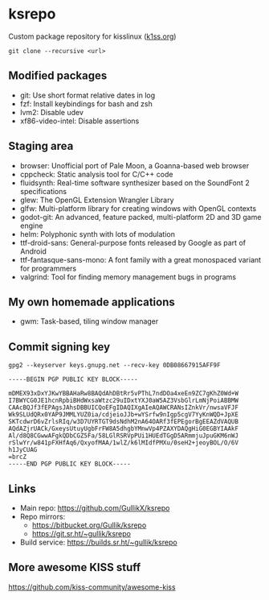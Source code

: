 # ksrepo
Custom package repository for kisslinux ([k1ss.org](https://k1ss.org))

`git clone --recursive <url>`

## Modified packages
* git: Use short format relative dates in log
* fzf: Install keybindings for bash and zsh
* lvm2: Disable udev
* xf86-video-intel: Disable assertions

## Staging area
* browser: Unofficial port of Pale Moon, a Goanna-based web browser
* cppcheck: Static analysis tool for C/C++ code
* fluidsynth: Real-time software synthesizer based on the SoundFont 2 specifications
* glew: The OpenGL Extension Wrangler Library
* glfw: Multi-platform library for creating windows with OpenGL contexts
* godot-git: An advanced, feature packed, multi-platform 2D and 3D game engine
* helm: Polyphonic synth with lots of modulation
* ttf-droid-sans: General-purpose fonts released by Google as part of Android
* ttf-fantasque-sans-mono: A font family with a great monospaced variant for programmers
* valgrind: Tool for finding memory management bugs in programs

## My own homemade applications
* gwm: Task-based, tiling window manager

## Commit signing key
`gpg2 --keyserver keys.gnupg.net --recv-key 0DB08667915AFF9F`

```
-----BEGIN PGP PUBLIC KEY BLOCK-----

mDMEX93xDxYJKwYBBAHaRw8BAQdAhDBtRr5vPThL7ndDOa4xeEn9ZC7gKhZ0Wd+W
I7BWYCG0JE1hcnRpbiBHdWxsaWtzc29uIDxtYXJ0aW5AZ3VsbGlrLmNjPoiABBMW
CAAcBQJf3fEPAgsJAhsDBBUICQoEFgIDAQIXgAIeAQAWCRANsIZnkVr/nwsaVFJF
Wk9SLUdQRx0YAP9JMMLYUZ0ia/cdjeioJJb+wYSrfw9nIgp5cgV7YyKnWQD+JpXE
SKTcdwrD6vZrlsRIq/w3D7UYRTGT9dsNdhM2nA64OARf3fEPEgorBgEEAZdVAQUB
AQdAZjrUACk/GxeysUtuyUgbFrFW8A5dhgbYMnwVp4PZAXYDAQgHiG0EGBYIAAkF
Al/d8Q8CGwwAFgkQDbCGZ5Fa/58LGlRSRVpPUi1HUEdTGgD5ARmmjuJpuGKM6nWJ
rSlwYr/w841pFXHfAq6/QxyofMAA/1wlZ/k6lMIdfPMXu/0seH2+jeoyBOL/O/6V
h1JyCUAG
=brcZ
-----END PGP PUBLIC KEY BLOCK-----
```

## Links

* Main repo: https://github.com/GullikX/ksrepo
* Repo mirrors:
    * https://bitbucket.org/Gullik/ksrepo
    * https://git.sr.ht/~gullik/ksrepo
* Build service: https://builds.sr.ht/~gullik/ksrepo

## More awesome KISS stuff

https://github.com/kiss-community/awesome-kiss
